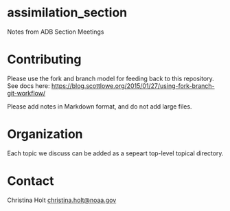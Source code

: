 # assimilation_section
Notes from ADB Section Meetings

# Contributing
Please use the fork and branch model for feeding back to this repository. See docs here: https://blog.scottlowe.org/2015/01/27/using-fork-branch-git-workflow/

Please add notes in Markdown format, and do not add large files.

# Organization
Each topic we discuss can be added as a sepeart top-level topical directory.

# Contact
Christina Holt
christina.holt@noaa.gov

